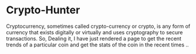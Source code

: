 # Crypto-Hunter

Cryptocurrency, sometimes called crypto-currency or crypto, is any form of currency that exists digitally or virtually and uses cryptography to secure transactions. So, Dealing it, I have just rendered a page to get the recent trends of a particular coin and get the stats of the coin in the recent times ..
